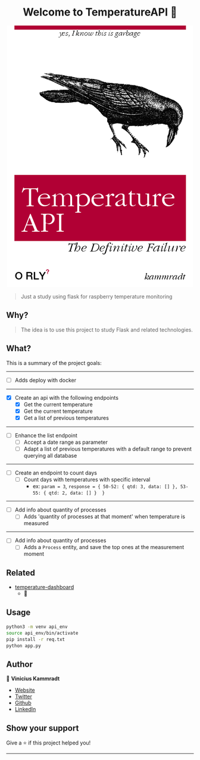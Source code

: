 <h1 align="center">Welcome to TemperatureAPI 👋</h1>

<p align="center">
  <img src="./.images/temperature.png" />
</p>

> Just a study using flask for raspberry temperature monitoring

## Why?

> The idea is to use this project to study Flask and related technologies.

## What?
This is a summary of the project goals:

---
- [ ] Adds deploy with docker
---
- [x] Create an api with the following endpoints
  - [x] Get the current temperature
  - [x] Get the current temperature
  - [x] Get a list of previous temperatures
---
- [ ] Enhance the list endpoint
  - [ ] Accept a date range as parameter
  - [ ] Adapt a list of previous temperatures with a default range to prevent querying all database
---
- [ ] Create an endpoint to count days
  - [ ] Count days with temperatures with specific interval
    - ex: `param = 3`,  `response = { 50-52: { qtd: 3, data: [] }, 53-55: { qtd: 2, data: [] }  }`
---
- [ ] Add info about quantity of processes
  - [ ] Adds 'quantity of processes at that moment' when temperature is measured
---
- [ ] Add info about quantity of processes
  - [ ] Adds a `Process` entity, and save the top ones at the measurement moment

## Related
- [temperature-dashboard](.)
    - 🚧

## Usage

```sh
python3 -m venv api_env
source api_env/bin/activate
pip install -r req.txt
python app.py
```

## Author

👤 **Vinicius Kammradt**

* [Website](https://kammradt.now.sh)
* [Twitter](https://twitter.com/kammzinho)
* [Github](https://github.com/kammradt)
* [LinkedIn](https://linkedin.com/in/vinicius-kammradt)

## Show your support

Give a ⭐️ if this project helped you!

***
